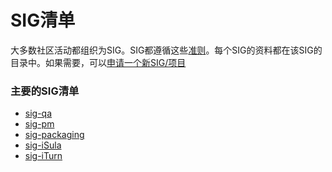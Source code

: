 # SIG清单

大多数社区活动都组织为SIG。SIG都遵循这些[准则](Governance.md)。每个SIG的资料都在该SIG的目录中。如果需要，可以[申请一个新SIG/项目](technical-committee/governance/README.md)



### 主要的SIG清单

- [sig-qa](sig/sig-qa/)
- [sig-pm](sig/sig-pm/)
- [sig-packaging](sig/sig-packaging/)
- [sig-iSula]()
- [sig-iTurn]()





